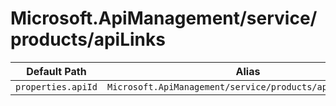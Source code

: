# Microsoft.ApiManagement/service/products/apiLinks

| Default Path | Alias |
|---|---|
| `properties.apiId` | `Microsoft.ApiManagement/service/products/apiLinks/apiId` |

